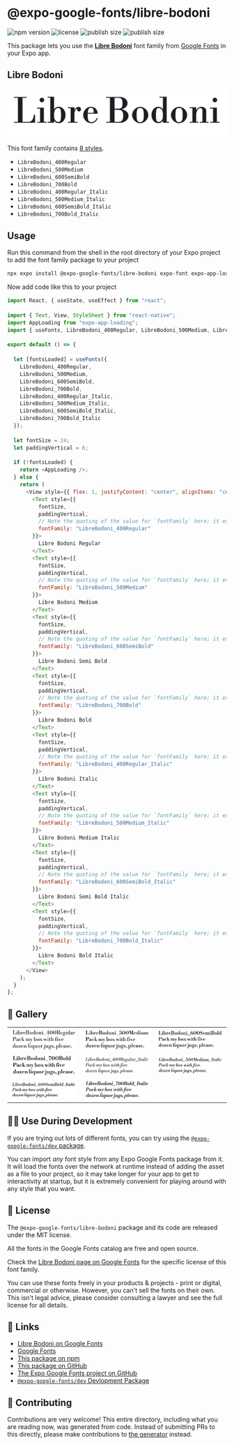 # @expo-google-fonts/libre-bodoni

![npm version](https://flat.badgen.net/npm/v/@expo-google-fonts/libre-bodoni)
![license](https://flat.badgen.net/github/license/expo/google-fonts)
![publish size](https://flat.badgen.net/packagephobia/install/@expo-google-fonts/libre-bodoni)
![publish size](https://flat.badgen.net/packagephobia/publish/@expo-google-fonts/libre-bodoni)

This package lets you use the [**Libre Bodoni**](https://fonts.google.com/specimen/Libre+Bodoni) font family from [Google Fonts](https://fonts.google.com/) in your Expo app.

## Libre Bodoni

![Libre Bodoni](./font-family.png)

This font family contains [8 styles](#-gallery).

- `LibreBodoni_400Regular`
- `LibreBodoni_500Medium`
- `LibreBodoni_600SemiBold`
- `LibreBodoni_700Bold`
- `LibreBodoni_400Regular_Italic`
- `LibreBodoni_500Medium_Italic`
- `LibreBodoni_600SemiBold_Italic`
- `LibreBodoni_700Bold_Italic`

## Usage

Run this command from the shell in the root directory of your Expo project to add the font family package to your project

```sh
npx expo install @expo-google-fonts/libre-bodoni expo-font expo-app-loading
```

Now add code like this to your project

```js
import React, { useState, useEffect } from "react";

import { Text, View, StyleSheet } from "react-native";
import AppLoading from "expo-app-loading";
import { useFonts, LibreBodoni_400Regular, LibreBodoni_500Medium, LibreBodoni_600SemiBold, LibreBodoni_700Bold, LibreBodoni_400Regular_Italic, LibreBodoni_500Medium_Italic, LibreBodoni_600SemiBold_Italic, LibreBodoni_700Bold_Italic } from '@expo-google-fonts/libre-bodoni';

export default () => {

  let [fontsLoaded] = useFonts({
    LibreBodoni_400Regular, 
    LibreBodoni_500Medium, 
    LibreBodoni_600SemiBold, 
    LibreBodoni_700Bold, 
    LibreBodoni_400Regular_Italic, 
    LibreBodoni_500Medium_Italic, 
    LibreBodoni_600SemiBold_Italic, 
    LibreBodoni_700Bold_Italic
  });

  let fontSize = 24;
  let paddingVertical = 6;

  if (!fontsLoaded) {
    return <AppLoading />;
  } else {
    return (
      <View style={{ flex: 1, justifyContent: "center", alignItems: "center" }}>
        <Text style={{
          fontSize,
          paddingVertical,
          // Note the quoting of the value for `fontFamily` here; it expects a string!
          fontFamily: "LibreBodoni_400Regular"
        }}>
          Libre Bodoni Regular
        </Text>
        <Text style={{
          fontSize,
          paddingVertical,
          // Note the quoting of the value for `fontFamily` here; it expects a string!
          fontFamily: "LibreBodoni_500Medium"
        }}>
          Libre Bodoni Medium
        </Text>
        <Text style={{
          fontSize,
          paddingVertical,
          // Note the quoting of the value for `fontFamily` here; it expects a string!
          fontFamily: "LibreBodoni_600SemiBold"
        }}>
          Libre Bodoni Semi Bold
        </Text>
        <Text style={{
          fontSize,
          paddingVertical,
          // Note the quoting of the value for `fontFamily` here; it expects a string!
          fontFamily: "LibreBodoni_700Bold"
        }}>
          Libre Bodoni Bold
        </Text>
        <Text style={{
          fontSize,
          paddingVertical,
          // Note the quoting of the value for `fontFamily` here; it expects a string!
          fontFamily: "LibreBodoni_400Regular_Italic"
        }}>
          Libre Bodoni Italic
        </Text>
        <Text style={{
          fontSize,
          paddingVertical,
          // Note the quoting of the value for `fontFamily` here; it expects a string!
          fontFamily: "LibreBodoni_500Medium_Italic"
        }}>
          Libre Bodoni Medium Italic
        </Text>
        <Text style={{
          fontSize,
          paddingVertical,
          // Note the quoting of the value for `fontFamily` here; it expects a string!
          fontFamily: "LibreBodoni_600SemiBold_Italic"
        }}>
          Libre Bodoni Semi Bold Italic
        </Text>
        <Text style={{
          fontSize,
          paddingVertical,
          // Note the quoting of the value for `fontFamily` here; it expects a string!
          fontFamily: "LibreBodoni_700Bold_Italic"
        }}>
          Libre Bodoni Bold Italic
        </Text>
      </View>
    );
  }
};
```

## 🔡 Gallery


||||
|-|-|-|
|![LibreBodoni_400Regular](./LibreBodoni_400Regular.ttf.png)|![LibreBodoni_500Medium](./LibreBodoni_500Medium.ttf.png)|![LibreBodoni_600SemiBold](./LibreBodoni_600SemiBold.ttf.png)||
|![LibreBodoni_700Bold](./LibreBodoni_700Bold.ttf.png)|![LibreBodoni_400Regular_Italic](./LibreBodoni_400Regular_Italic.ttf.png)|![LibreBodoni_500Medium_Italic](./LibreBodoni_500Medium_Italic.ttf.png)||
|![LibreBodoni_600SemiBold_Italic](./LibreBodoni_600SemiBold_Italic.ttf.png)|![LibreBodoni_700Bold_Italic](./LibreBodoni_700Bold_Italic.ttf.png)|||


## 👩‍💻 Use During Development

If you are trying out lots of different fonts, you can try using the [`@expo-google-fonts/dev` package](https://github.com/expo/google-fonts/tree/master/font-packages/dev#readme).

You can import _any_ font style from any Expo Google Fonts package from it. It will load the fonts over the network at runtime instead of adding the asset as a file to your project, so it may take longer for your app to get to interactivity at startup, but it is extremely convenient for playing around with any style that you want.


## 📖 License

The `@expo-google-fonts/libre-bodoni` package and its code are released under the MIT license.

All the fonts in the Google Fonts catalog are free and open source.

Check the [Libre Bodoni page on Google Fonts](https://fonts.google.com/specimen/Libre+Bodoni) for the specific license of this font family.

You can use these fonts freely in your products & projects - print or digital, commercial or otherwise. However, you can't sell the fonts on their own. This isn't legal advice, please consider consulting a lawyer and see the full license for all details.

## 🔗 Links

- [Libre Bodoni on Google Fonts](https://fonts.google.com/specimen/Libre+Bodoni)
- [Google Fonts](https://fonts.google.com/)
- [This package on npm](https://www.npmjs.com/package/@expo-google-fonts/libre-bodoni)
- [This package on GitHub](https://github.com/expo/google-fonts/tree/master/font-packages/libre-bodoni)
- [The Expo Google Fonts project on GitHub](https://github.com/expo/google-fonts)
- [`@expo-google-fonts/dev` Devlopment Package](https://github.com/expo/google-fonts/tree/master/font-packages/dev)

## 🤝 Contributing

Contributions are very welcome! This entire directory, including what you are reading now, was generated from code. Instead of submitting PRs to this directly, please make contributions to [the generator](https://github.com/expo/google-fonts/tree/master/packages/generator) instead.
